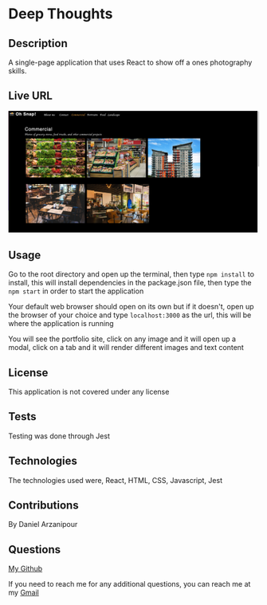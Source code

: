 # Deep Thoughts

## Description

A single-page application that uses React to show off a ones photography skills.

## Live URL

![deep-thoughts-screenshot](./src/assets/screenshots/photo-port.png)

## Usage

Go to the root directory and open up the terminal, then type `npm install` to install, this will install dependencies in the package.json file, then type the `npm start` in order to start the application

Your default web browser should open on its own but if it doesn't, open up the browser of your choice and type `localhost:3000` as the url, this will be where the application is running

You will see the portfolio site, click on any image and it will open up a modal, click on a tab and it will render different images and text content

## License

This application is not covered under any license

## Tests

Testing was done through Jest

## Technologies

The technologies used were, React, HTML, CSS, Javascript, Jest

## Contributions

By Daniel Arzanipour

## Questions

[My Github](https://github.com/DanielArzani)

If you need to reach me for any additional questions, you can reach me at my [Gmail](mailto:daniel.arzanipour@gmail.com)
